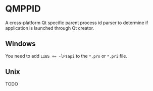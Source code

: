 # QMPPID

A cross-platform Qt specific parent process id parser to determine if application is launched through Qt creator.

## Windows
You need to add `LIBS += -lPsapi` to the `*.pro` or `*.pri` file.

## Unix
TODO
